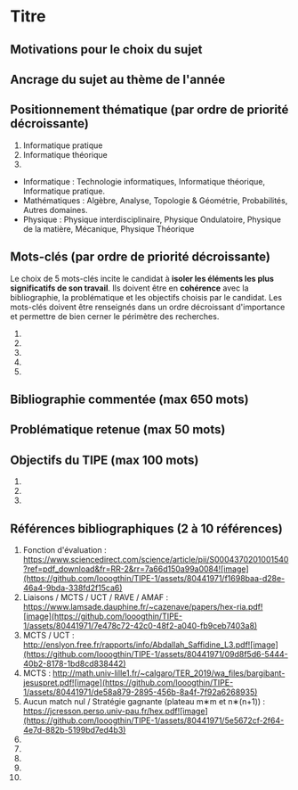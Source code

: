 # Titre

## Motivations pour le choix du sujet


## Ancrage du sujet au thème de l'année


## Positionnement thématique (par ordre de priorité décroissante)
1. Informatique pratique
2. Informatique théorique
3. 

- Informatique : Technologie informatiques, Informatique théorique, Informatique pratique.
- Mathématiques : Algèbre, Analyse, Topologie & Géométrie, Probabilités, Autres domaines.
- Physique : Physique interdisciplinaire, Physique Ondulatoire, Physique de la matière, Mécanique, Physique Théorique


## Mots-clés (par ordre de priorité décroissante)

Le choix de 5 mots-clés incite le candidat à **isoler les éléments les plus significatifs de son travail**. Ils doivent être en **cohérence** avec la bibliographie, la problématique et les objectifs choisis par le candidat. Les mots-clés doivent être renseignés dans un ordre décroissant d'importance et permettre de bien cerner le périmètre des recherches.

1.
2.
3.
4.
5.


## Bibliographie commentée (max 650 mots)



## Problématique retenue (max 50 mots)


## Objectifs du TIPE (max 100 mots)

1.
2.
3.


## Références bibliographiques (2 à 10 références)

1. Fonction d'évaluation : https://www.sciencedirect.com/science/article/pii/S0004370201001540?ref=pdf_download&fr=RR-2&rr=7a66d150a99a0084![image](https://github.com/looogthin/TIPE-1/assets/80441971/f1698baa-d28e-46a4-9bda-338fd2f15ca6)
2. Liaisons / MCTS / UCT / RAVE / AMAF : https://www.lamsade.dauphine.fr/~cazenave/papers/hex-ria.pdf![image](https://github.com/looogthin/TIPE-1/assets/80441971/7e478c72-42c0-48f2-a040-fb9ceb7403a8)
3. MCTS / UCT : http://enslyon.free.fr/rapports/info/Abdallah_Saffidine_L3.pdf![image](https://github.com/looogthin/TIPE-1/assets/80441971/09d8f5d6-5444-40b2-8178-1bd8cd838442)
4. MCTS : http://math.univ-lille1.fr/~calgaro/TER_2019/wa_files/bargibant-jesuspret.pdf![image](https://github.com/looogthin/TIPE-1/assets/80441971/de58a879-2895-456b-8a4f-7f92a6268935)
5. Aucun match nul / Stratégie gagnante (plateau m∗m et n∗(n+1)) : https://jcresson.perso.univ-pau.fr/hex.pdf![image](https://github.com/looogthin/TIPE-1/assets/80441971/5e5672cf-2f64-4e7d-882b-5199bd7ed4b3)
6. 
7. 
8. 
9. 
10. 

